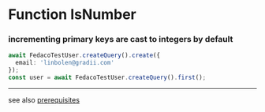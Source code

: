 # Function IsNumber
### incrementing primary keys are cast to integers by default

```typescript
await FedacoTestUser.createQuery().create({
  email: 'linbolen@gradii.com'
});
const user = await FedacoTestUser.createQuery().first();
```


----
see also [prerequisites](./../database-fedaco-integration/prerequisite)
